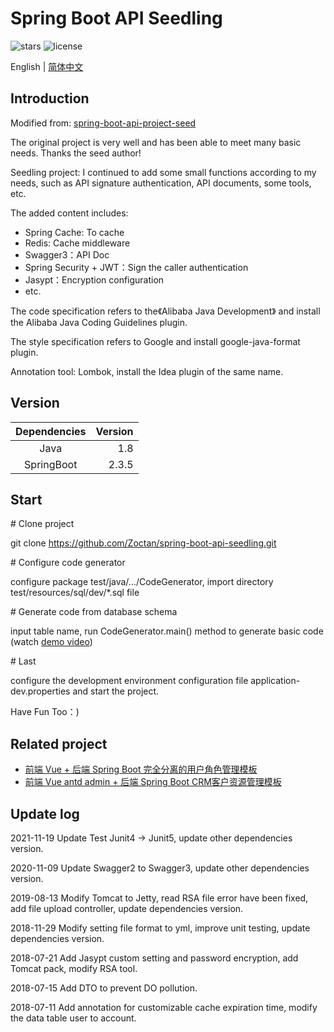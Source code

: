 # Spring Boot API Seedling

![stars](https://img.shields.io/github/stars/Zoctan/spring-boot-api-seedling.svg?style=flat-square&label=Stars)
![license](https://img.shields.io/github/license/Zoctan/spring-boot-api-seedling.svg?style=flat-square)

English | [简体中文](./README-zh.md)

## Introduction

Modified from: [spring-boot-api-project-seed](https://github.com/lihengming/spring-boot-api-project-seed)

The original project is very well and has been able to meet many basic needs. Thanks the seed author!

Seedling project:
I continued to add some small functions according to my needs, such as API signature authentication, API documents, some tools, etc.

The added content includes:
- Spring Cache: To cache
- Redis: Cache middleware
- Swagger3：API Doc
- Spring Security + JWT：Sign the caller authentication
- Jasypt：Encryption configuration
- etc.

The code specification refers to the《Alibaba Java Development》 and install the Alibaba Java Coding Guidelines plugin.

The style specification refers to Google and install google-java-format plugin.

Annotation tool: Lombok, install the Idea plugin of the same name.

## Version

| Dependencies | Version |
|:------------:|--------:|
| Java         | 1.8     |
| SpringBoot   | 2.3.5   |

## Start

\# Clone project

git clone https://github.com/Zoctan/spring-boot-api-seedling.git

\# Configure code generator

configure package test/java/.../CodeGenerator, import directory test/resources/sql/dev/*.sql file

\# Generate code from database schema

input table name, run CodeGenerator.main() method to generate basic code (watch [demo video](http://v.youku.com/v_show/id_XMjg1NjYwNDgxNg==.html?spm=a2h3j.8428770.3416059.1))

\# Last

configure the development environment configuration file application-dev.properties and start the project.

Have Fun Too：)

## Related project

- [前端 Vue + 后端 Spring Boot 完全分离的用户角色管理模板](https://github.com/Zoctan/spring-boot-vue-admin)
- [前端 Vue antd admin + 后端 Spring Boot CRM客户资源管理模板](https://github.com/moshuying/project-3-crm)

## Update log

2021-11-19 Update Test Junit4 -> Junit5, update other dependencies version.

2020-11-09 Update Swagger2 to Swagger3, update other dependencies version.

2019-08-13 Modify Tomcat to Jetty, read RSA file error have been fixed, add file upload controller, update dependencies version.

2018-11-29 Modify setting file format to yml, improve unit testing, update dependencies version.

2018-07-21 Add Jasypt custom setting and password encryption, add Tomcat pack, modify RSA tool.

2018-07-15 Add DTO to prevent DO pollution.

2018-07-11 Add annotation for customizable cache expiration time, modify the data table user to account.
